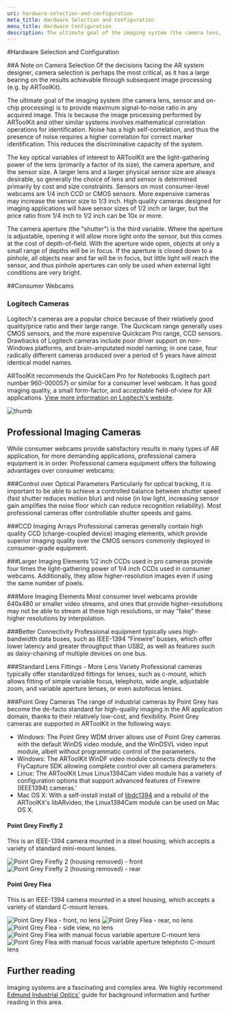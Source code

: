 ```yaml
---
uri: hardware-selection-and-configuration
meta_title: Hardware Selection and Configuration
menu_title: Hardware Configuration
description: The ultimate goal of the imaging system (the camera lens, sensor and on-chip processing) is to provide maximum signal-to-noise ratio in any acquired image. This is because the image processing performed by ARToolKit and other similar systems involves mathematical correlation operations for identification.
---
```


#Hardware Selection and Configuration

##A Note on Camera Selection
Of the decisions facing the AR system designer, camera selection is perhaps the most critical, as it has a large bearing on the results achievable through subsequent image processing (e.g. by ARToolKit).

The ultimate goal of the imaging system (the camera lens, sensor and on-chip processing) is to provide maximum signal-to-noise ratio in any acquired image. This is because the image processing performed by ARToolKit and other similar systems involves mathematical correlation operations for identification. Noise has a high self-correlation, and thus the presence of noise requires a higher correlation for correct marker identification. This reduces the discriminative capacity of the system.

The key optical variables of interest to ARToolKit are the light-gathering power of the lens (primarily a factor of its size), the camera aperture, and the sensor size. A larger lens and a larger physical sensor size are always desirable, so generally the choice of lens and sensor is determined primarily by cost and size constraints. Sensors on most consumer-level webcams are 1/4 inch CCD or CMOS sensors. More expensive cameras may increase the sensor size to 1/3 inch. High quality cameras designed for imaging applications will have sensor sizes of 1/2 inch or larger, but the price ratio from 1/4 inch to 1/2 inch can be 10x or more.

The camera aperture (the "shutter") is the third variable. Where the aperture is adjustable, opening it will allow more light onto the sensor, but this comes at the cost of depth-of-field. With the aperture wide open, objects at only a small range of depths will be in focus. If the aperture is closed down to a pinhole, all objects near and far will be in focus, but little light will reach the sensor, and thus pinhole apertures can only be used when external light conditions are very bright.

##Consumer Webcams

### Logitech Cameras
Logitech's cameras are a popular choice because of their relatively good quality/price ratio and their large range. The Quickcam range generally uses CMOS sensors, and the more expensive Quickcam Pro range, CCD sensors. Drawbacks of Logitech cameras include poor driver support on non-Windows platforms, and brain-amputated model naming; in one case, four radically different cameras produced over a period of 5 years have almost identical model names.

ARToolKit recommends the QuickCam Pro for Notebooks (Logitech part number 960-000057) or similar for a consumer level webcam. It has good imaging quality, a small form-factor, and acceptable field-of-view for AR applications. [View more information on Logitech's website][1].

![thumb][logitech_quickcam]

## Professional Imaging Cameras
While consumer webcams provide satisfactory results in many types of AR application, for more demanding applications, professional camera equipment is in order. Professional camera equipment offers the following advantages over consumer webcams:

###Control over Optical Parameters
Particularly for optical tracking, it is important to be able to achieve a controlled balance between shutter speed (fast shutter reduces motion blur) and noise (in low light, increasing sensor gain amplifies the noise floor which can reduce recognition reliability). Most professional cameras offer controllable shutter speeds and gains.

###CCD Imaging Arrays
Professional cameras generally contain high quality CCD (charge-coupled device) imaging elements, which provide superior imaging quality over the CMOS sensors commonly deployed in consumer-grade equipment.

###Larger Imaging Elements
1/2 inch CCDs used in pro cameras provide four times the light-gathering power of 1/4 inch CCDs used in consumer webcams. Additionally, they allow higher-resolution images even if using the same number of pixels.

###More Imaging Elements
Most consumer level webcams provide 640x480 or smaller video streams, and ones that provide higher-resolutions may not be able to stream at these high resolutions, or may “fake” these higher resolutions by interpolation.

###Better Connectivity
Professional equipment typically uses high-bandwidth data buses, such as IEEE-1394 “Firewire” busses, which offer lower latency and greater throughput than USB2, as well as features such as daisy-chaining of multiple devices on one bus.

###Standard Lens Fittings - More Lens Variety
Professional cameras typically offer standardized fittings for lenses, such as c-mount, which allows fitting of simple variable focus, telephoto, wide angle, adjustable zoom, and variable aperture lenses, or even autofocus lenses.

###Point Grey Cameras
The range of industrial cameras by Point Grey has become the de-facto standard for high-quality imaging in the AR application domain, thanks to their relatively low-cost, and flexibility. Point Grey cameras are supported in ARToolKit in the following ways:

-   Windows: The Point Grey WDM driver allows use of Point Grey cameras with the default WinDS video module, and the WinDSVL video input module, albeit without programmatic control of the parameters.
-   Windows: The ARToolKit WinDF video module connects directly to the FlyCapture SDK allowing complete control over all camera parameters.
-   Linux: The ARToolKit Linux Linux1394Cam video module has a variety of configuration options that support advanced features of Firewire (IEEE1394) cameras.'
-   Mac OS X: With a self-install install of [libdc1394][2] and a rebuild of the ARToolKit's libARvideo, the Linux1394Cam module can be used on Mac OS X.

#### Point Grey Firefly 2
This is an IEEE-1394 camera mounted in a steel housing, which accepts a variety of standard mini-mount lenses.

![Point Grey Firefly 2 (housing removed) - front][point_grey_housing_removed_front]
![Point Grey Firefly 2 (housing removed) - rear][point_grey_housing_removed_rear]

#### Point Grey Flea
This is an IEEE-1394 camera mounted in a steel housing, which accepts a variety of standard C-mount lenses.

![Point Grey Flea - front, no lens][point_grey_flea_front_no_lens]
![Point Grey Flea - rear, no lens][point_grey_flea_rear_no_lens]
![Point Grey Flea - side view, no lens][point_grey_flea_side_no_lens]
![Point Grey Flea with manual focus variable aperture C-mount lens][point_grey_flea_manual_variable]
![Point Grey Flea with manual focus variable aperture telephoto C-mount lens][point_grey_flea_manual_telephoto]

## Further reading
Imaging systems are a fascinating and complex area. We highly recommend [Edmund Industrial Optics'][3] guide for background information and further reading in this area.

[1]: http://www.logitech.com/index.cfm/notebook_products/webcams/devices/3055&cl=hk,en
[2]: http://damien.douxchamps.net/ieee1394/libdc1394/
[3]: http://www.edmundoptics.com/capabilities/imaging-optics/imaging-resource-guide/

[logitech_quickcam]: ../_media/logitech_quickcam_pro_for_notebooks_960-000057_front.png
[point_grey_housing_removed_front]: ../_media/point_grey_firefly_2_housing_removed_-_front.jpg
[point_grey_housing_removed_rear]: ../_media/point_grey_firefly_2_housing_removed_-_rear.jpg
[point_grey_flea_front_no_lens]: ../_media/point_grey_flea_-_front_no_lens.jpg
[point_grey_flea_rear_no_lens]: ../_media/point_grey_flea_rear_no_lens.jpg
[point_grey_flea_side_no_lens]: ../_media/point_grey_flea_-_side_view_no_lens.jpg
[point_grey_flea_manual_variable]: ../_media/point_grey_flea_with_manual_focus_variable_aperture_c-mount_lens.jpg
[point_grey_flea_manual_telephoto]: ../_media/point_grey_flea_with_manual_focus_variable_aperture_telephoto_c-mount_lens.jpg
